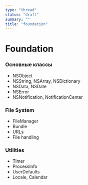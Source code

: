 ```yaml
---
type: "thread"
status: "draft"
summary: ""
title: "foundation"
---
```


# Foundation


### Основные классы
- NSObject
- NSString, NSArray, NSDictionary
- NSData, NSDate
- NSError
- NSNotification, NotificationCenter

### File System
- FileManager
- Bundle
- URLs
- File handling

### Utilities
- Timer
- ProcessInfo
- UserDefaults
- Locale, Calendar

